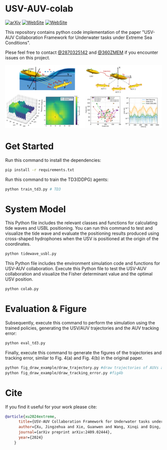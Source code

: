 # USV-AUV-colab
[![arXiv](https://img.shields.io/badge/arXiv-2409.02444-b31b1b.svg)](https://arxiv.org/abs/2409.02444)  [![WebSite](https://img.shields.io/badge/PDF-Supp_Material-77DDFF.svg)](https://github.com/360ZMEM/USV-AUV-colab/blob/main/paper/SUPP.pdf) [![WebSite](https://img.shields.io/github/last-commit/360ZMEM/USV-AUV-Colab?color=green)](https://360zmem.github.io/USV-AUV-Colab)

This repository contains python code implementation of the paper "USV-AUV Collaboration Framework for Underwater tasks under Extreme Sea Conditions". 

Plese feel free to contact [@2870325142](mailto:gwxie360@outlook.com) and [@360ZMEM](mailto:gwxie360@outlook.com) if you encounter issues on this project.

![Snipaste_2024-10-15_10-26-38](README.assets/Snipaste_2024-10-15_10-26-38.png)

# Get Started

Run this command to install the dependencies:

```bash
pip install -r requirements.txt
```

Run this command to train the TD3(DDPG) agents:

```bash
python train_td3.py # TD3
```

# System Model

This Python file includes the relevant classes and functions for calculating tide waves and USBL positioning. You can run this command to test and visualize the tide wave and evaluate the positioning results produced using cross-shaped hydrophones when the USV is positioned at the origin of the coordinates.

```bash
python tidewave_usbl.py
```

This Python file includes the environment simulation code and functions for USV-AUV collaboration. Execute this Python file to test the USV-AUV collaboration and visualize the Fisher determinant value and the optimal USV position.

```bash
python colab.py
```

# Evaluation & Figure

Subsequently, execute this command to perform the simulation using the trained policies, generating the USV/AUV trajectories and the AUV tracking error:

```bash
python eval_td3.py
```

Finally, execute this command to generate the figures of the trajectories and tracking error, similar to Fig. 4(a) and Fig. 4(b) in the original paper.

```bash
python fig_draw_example/draw_trajectory.py #draw trajectories of AUVs and USV, fig4a
python fig_draw_example/draw_tracking_error.py #fig4b
```

# Cite

If you find it useful for your work please cite:

```bibtex
@article{xu2024extreme,
      title={USV-AUV Collaboration Framework for Underwater tasks under Extreme Sea Conditions},
      author={Xu, Jingzehua and Xie, Guanwen and Wang, Xinqi and Ding, Yimian and Zhang, Shuai},
      journal={arXiv preprint arXiv:2409.02444},
      year={2024}
    }
```

